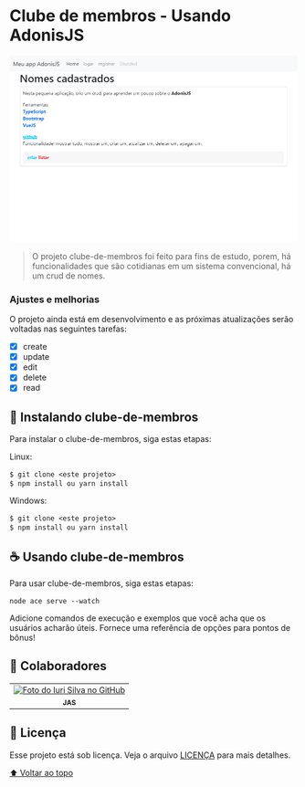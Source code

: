 # Clube de membros - Usando AdonisJS

<!---Esses são exemplos. Veja https://shields.io para outras pessoas ou para personalizar este conjunto de escudos. Você pode querer incluir dependências, status do projeto e informações de licença aqui--->

<img src="home.png" alt="exemplo imagem">

> O projeto clube-de-membros foi feito para fins de estudo, porem, há funcionalidades que são cotidianas em um sistema convencional, há um crud de nomes.
### Ajustes e melhorias

O projeto ainda está em desenvolvimento e as próximas atualizações serão voltadas nas seguintes tarefas:

- [x] create
- [x] update
- [x] edit
- [X] delete
- [X] read

## 🚀 Instalando clube-de-membros

Para instalar o clube-de-membros, siga estas etapas:

Linux:
```
$ git clone <este projeto>
$ npm install ou yarn install
```

Windows:
```
$ git clone <este projeto>
$ npm install ou yarn install
```

## ☕ Usando clube-de-membros

Para usar clube-de-membros, siga estas etapas:

```
node ace serve --watch
```

Adicione comandos de execução e exemplos que você acha que os usuários acharão úteis. Fornece uma referência de opções para pontos de bônus!

## 🤝 Colaboradores

<table>
  <tr>
    <td align="center">
      <a href="#">
        <img src="https://github.com/josedoce.png" width="100px;" alt="Foto do Iuri Silva no GitHub"/><br>
        <sub>
          <b>JAS</b>
        </sub>
      </a>
    </td>
  </tr>
</table>

## 📝 Licença

Esse projeto está sob licença. Veja o arquivo [LICENÇA](LICENSE.md) para mais detalhes.

[⬆ Voltar ao topo](#Clube-de-membros---Usando-AdonisJS)<br>
